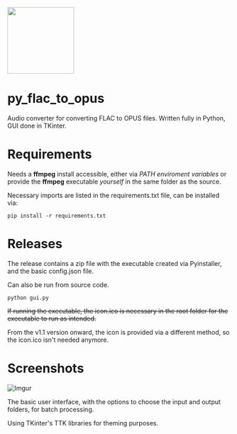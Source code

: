 <img src='https://i.imgur.com/Dk1BtAg.png' width='150'></img>
# py_flac_to_opus
Audio converter for converting FLAC to OPUS files.
Written fully in Python, GUI done in TKinter.

# Requirements
Needs a **ffmpeg** install accessible, either via *PATH enviroment variables* or provide the **ffmpeg** executable *yourself* in the same folder as the source.

Necessary imports are listed in the requirements.txt file, can be installed via:
```
pip install -r requirements.txt
```

# Releases
The release contains a zip file with the executable created via Pyinstaller, and the basic config.json file.

Can also be run from source code.

```
python gui.py
```

~~If running the executable, the icon.ico is necessary in the root folder for the executable to run as intended.~~

From the v1.1 version onward, the icon is provided via a different method, so the icon.ico isn't needed anymore.

# Screenshots
![Imgur](https://i.imgur.com/hQn363p.png)

The basic user interface, with the options to choose the input and output folders, for batch processing.

Using TKinter's TTK libraries for theming purposes.
